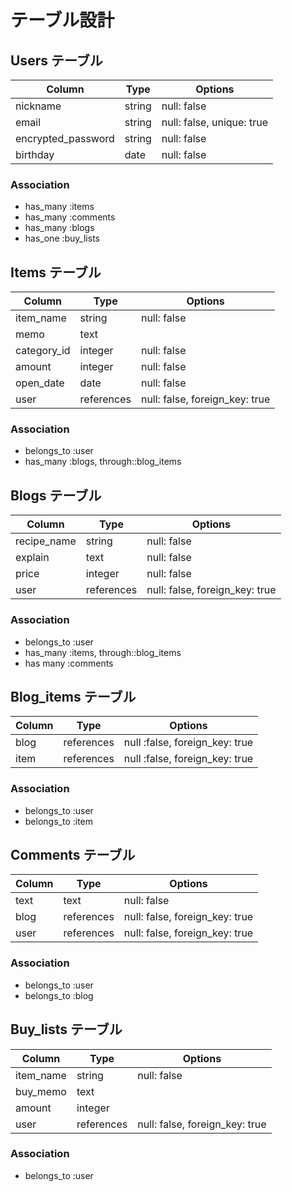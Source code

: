 # テーブル設計

## Users テーブル

| Column                      | Type         | Options                   |
| --------------------------- | ------------ | ------------------------- |
| nickname                    | string       | null: false               |
| email                       | string       | null: false, unique: true |
| encrypted_password          | string       | null: false               |
| birthday                    | date         | null: false               |

### Association

- has_many :items
- has_many :comments
- has_many :blogs
- has_one  :buy_lists

## Items テーブル

| Column                      | Type         | Options                        |
| --------------------------- | ------------ | ------------------------------ |
| item_name                   | string       | null: false                    |
| memo                        | text         |                                |
| category_id                 | integer      | null: false                    |
| amount                      | integer      | null: false                    |
| open_date                   | date         | null: false                    |
| user                        | references   | null: false, foreign_key: true |

### Association

- belongs_to :user
- has_many :blogs, through::blog_items

## Blogs テーブル

| Column                      | Type         | Options                        |
| --------------------------- | ------------ | ------------------------------ |
| recipe_name                 | string       | null: false                    |
| explain                     | text         | null: false                    |
| price                       | integer      | null: false                    |
| user                        | references   | null: false, foreign_key: true |

### Association

- belongs_to :user
- has_many :items, through::blog_items
- has many :comments

## Blog_items テーブル

| Column                      | Type         | Options                        |
| --------------------------- | ------------ | ------------------------------ |
| blog                        | references   | null :false, foreign_key: true |
| item                        | references   | null :false, foreign_key: true |

### Association

- belongs_to :user
- belongs_to :item

## Comments テーブル

| Column                      | Type         | Options                        |
| --------------------------- | ------------ | ------------------------------ |
| text                        | text         | null: false                    |
| blog                        | references   | null: false, foreign_key: true |
| user                        | references   | null: false, foreign_key: true |

### Association

- belongs_to :user
- belongs_to :blog

## Buy_lists テーブル

| Column                      | Type         | Options                        |
| --------------------------- | ------------ | ------------------------------ |
| item_name                   | string       | null: false                    |
| buy_memo                    | text         |                                |
| amount                      | integer      |                                |
| user                        | references   | null: false, foreign_key: true |

### Association

- belongs_to :user
